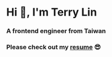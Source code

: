 # Hi 👋, I'm Terry Lin
### A frontend engineer from Taiwan
### Please check out my [resume](https://www.cakeresume.com/terry623) 😎
